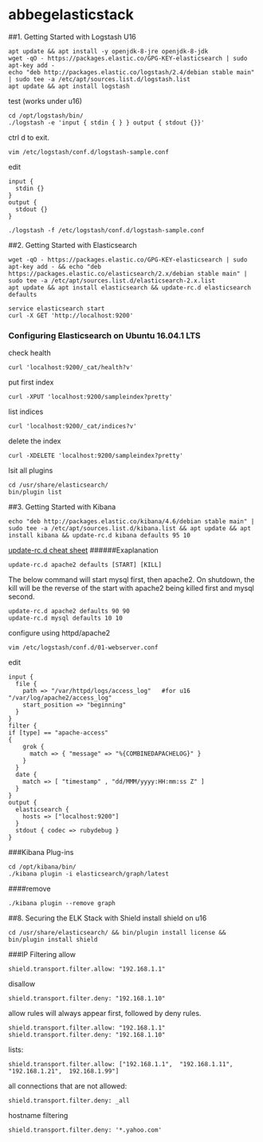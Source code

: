 # abbegelasticstack
##1. Getting Started with Logstash
U16
```
apt update && apt install -y openjdk-8-jre openjdk-8-jdk
wget -qO - https://packages.elastic.co/GPG-KEY-elasticsearch | sudo apt-key add -
echo "deb http://packages.elastic.co/logstash/2.4/debian stable main" | sudo tee -a /etc/apt/sources.list.d/logstash.list
apt update && apt install logstash
```

test (works under u16)
```
cd /opt/logstash/bin/
./logstash -e 'input { stdin { } } output { stdout {}}'
```
ctrl d to exit.
```
vim /etc/logstash/conf.d/logstash-sample.conf
```
edit
```
input {
  stdin {}
}
output {
  stdout {}
}
```
```
./logstash -f /etc/logstash/conf.d/logstash-sample.conf
```


##2. Getting Started with Elasticsearch
```
wget -qO - https://packages.elastic.co/GPG-KEY-elasticsearch | sudo apt-key add - && echo "deb https://packages.elastic.co/elasticsearch/2.x/debian stable main" | sudo tee -a /etc/apt/sources.list.d/elasticsearch-2.x.list
apt update && apt install elasticsearch && update-rc.d elasticsearch defaults
```

```
service elasticsearch start
curl -X GET 'http://localhost:9200'
```

### Configuring Elasticsearch on Ubuntu 16.04.1 LTS
check health
```
curl 'localhost:9200/_cat/health?v'
```

put first index
```
curl -XPUT 'localhost:9200/sampleindex?pretty'
```
list indices
```
curl 'localhost:9200/_cat/indices?v'
```
delete the index
```
curl -XDELETE 'localhost:9200/sampleindex?pretty'
```
lsit all plugins
```
cd /usr/share/elasticsearch/
bin/plugin list
```



##3. Getting Started with Kibana
```
echo "deb http://packages.elastic.co/kibana/4.6/debian stable main" | sudo tee -a /etc/apt/sources.list.d/kibana.list && apt update && apt install kibana && update-rc.d kibana defaults 95 10
```
[update-rc.d cheat sheet](https://www.jamescoyle.net/cheat-sheets/791-update-rc-d-cheat-sheet)
######Exaplanation
```
update-rc.d apache2 defaults [START] [KILL]
```
The below command will start mysql first, then apache2. On shutdown, the kill will be the reverse of the start with apache2 being killed first and mysql second.
```
update-rc.d apache2 defaults 90 90
update-rc.d mysql defaults 10 10
```


configure using httpd/apache2
```
vim /etc/logstash/conf.d/01-webserver.conf
```
edit
```
input {
  file {
    path => "/var/httpd/logs/access_log"   #for u16 "/var/log/apache2/access_log"
    start_position => "beginning"
  }
}
filter {
if [type] == "apache-access"
{
    grok {
      match => { "message" => "%{COMBINEDAPACHELOG}" }
    }
  }
  date {
    match => [ "timestamp" , "dd/MMM/yyyy:HH:mm:ss Z" ]
  }
}
output {
  elasticsearch {
    hosts => ["localhost:9200"]
  }
  stdout { codec => rubydebug }
}
```
###Kibana Plug-ins
```
cd /opt/kibana/bin/
./kibana plugin -i elasticsearch/graph/latest
```
####remove
```
./kibana plugin --remove graph
```
##8. Securing the ELK Stack with Shield
install shield on u16
```
cd /usr/share/elasticsearch/ && bin/plugin install license && bin/plugin install shield
```
###IP Filtering
allow
```
shield.transport.filter.allow: "192.168.1.1"
```
disallow
```
shield.transport.filter.deny: "192.168.1.10"
```
allow rules will always appear first, followed by deny rules.
```
shield.transport.filter.allow: "192.168.1.1"
shield.transport.filter.deny: "192.168.1.10"
```
lists:
```
shield.transport.filter.allow: ["192.168.1.1",  "192.168.1.11", "192.168.1.21",  192.168.1.99"]
```
all connections that are not allowed:
```
shield.transport.filter.deny: _all
```
hostname filtering
```
shield.transport.filter.deny: '*.yahoo.com'
```
